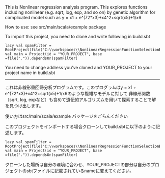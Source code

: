 This is Nonlinear regression analysis program. This explores functions including nonlinear (e.g. sqrt, log, exp, and so on) by genetic algorithm
for complicated model such as y = x1 + e^(72*x3)+x4^2+sqrt(x5)+1/x6

How to use: see src/main/scala/example package


To import this project, you need to clone and write following in build.sbt

    lazy val spamFilter = RootProject(file("C:\\workspaces\\NonlinearRegressionFunctionSelectionByGeneticAlgorithm"))
    val main = Project(id = "YOUR_PROJECT", base =file(".")).dependsOn(spamFilter)

You need to change address you've cloned and YOUR_PROJECT to your project name in build.sbt

--------------------------------------------------------
これは非線形重回帰分析プログラムです。このプログラムはy = x1 + e^(72*x3)+x4^2+sqrt(x5)+1/x6のような複雑なモデルに対して
非線形関数（sqrt, log, expなど）も含めて遺伝的アルゴリズムを用いて探索することで解を見つけ出します。

使い方はsrc/main/scala/example パッケージをごらんください


このプロジェクトをインポートする場合クローンしてbuild.sbtに以下のように記述します。

    lazy val spamFilter = RootProject(file("C:\\workspaces\\NonlinearRegressionFunctionSelectionByGeneticAlgorithm"))
    val main = Project(id = "YOUR_PROJECT", base =file(".")).dependsOn(spamFilter)

クローンした場所は自分の環境に合わせ、YOUR_PROJECTの部分は自分のプロジェクトのsbtファイルに記載されているnameに変えてください。
